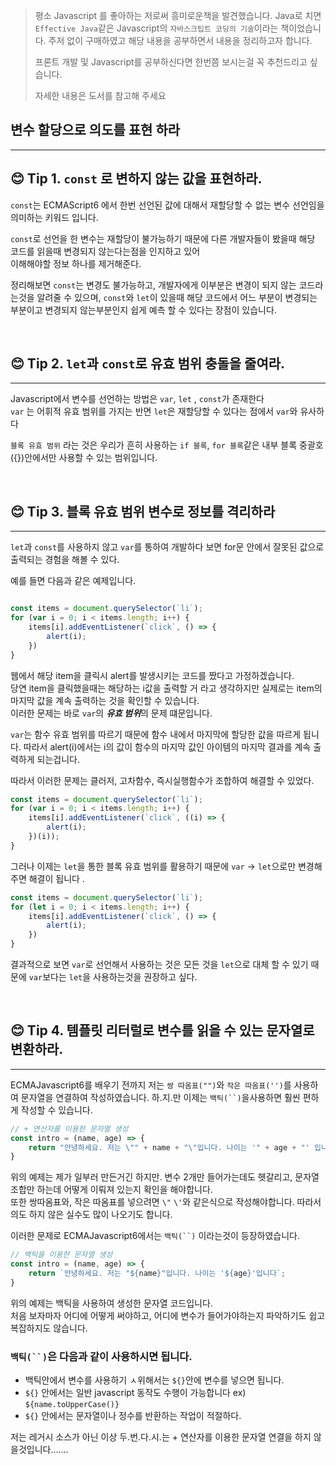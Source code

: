 > 평소 Javascript 를 좋아하는 저로써 흥미로운책을 발견했습니다. Java로 치면 `Effective Java`같은 Javascript의 `자바스크팁트 코딩의 기술`이라는 책이었습니다.
> 주저 없이 구매하였고 해당 내용을 공부하면서 내용을 정리하고자 합니다.
>
> 프론트 개발 및 Javascript를 공부하신다면 한번쯤 보시는걸 꼭 추천드리고 싶습니다.
>
> 자세한 내용은 도서를 참고해 주세요

## 변수 할당으로 의도를 표현 하라

---

## 😊 Tip 1. `const` 로 변하지 않는 값을 표현하라.

`const`는 ECMAScript6 에서 한번 선언된 값에 대해서 재할당할 수 없는 변수 선언임을 의미하는 키워드 입니다.

`const`로 선언을 한 변수는 재할당이 불가능하기 때문에 다른 개발자들이 봤을때 해당 코드를 읽을때 변경되지 않는다는점을 인지하고 있어<br>
이해해야할 정보 하나를 제거해준다.

정리해보면 `const`는 변경도 불가능하고, 개발자에게 이부분은 변경이 되지 않는 코드라는것을 알려줄 수 있으며, `const`와 `let`이 있을때 해당 코드에서 어느 부분이 변경되는 부분이고 변경되지
않는부분인지 쉽게 예측 할 수 있다는 장점이 있습니다.

<br>

## 😊 Tip 2. `let`과 `const`로 유효 범위 충돌을 줄여라.

---

Javascript에서 변수를 선언하는 방법은 `var`, `let` , `const`가 존재한다<br>
`var` 는 어휘적 유효 범위를 가지는 반면 `let`은 재할당할 수 있다는 점에서 `var`와 유사하다

`블록 유효 범위` 라는 것은 우리가 흔히 사용하는 `if 블록`, `for 블록`같은 내부 블록 중괄호({})안에서만 사용할 수 있는 범위입니다.

<br>

## 😊 Tip 3. 블록 유효 범위 변수로 정보를 격리하라

---

`let`과 `const`를 사용하지 않고 `var`를 통하여 개발하다 보면 for문 안에서 잘못된 값으로 출력되는 경험을 해볼 수 있다.

예를 들면 다음과 같은 예제입니다.

```javascript

const items = document.querySelector(`li`);
for (var i = 0; i < items.length; i++) {
    items[i].addEventListener(`click`, () => {
        alert(i);
    })
}
```
웹에서 해당 item을 클릭시 alert를 발생시키는 코드를 짰다고 가정하겠습니다.<br>
당연 item을 클릭했을때는 해당하는 i값을 출력할 거 라고 생각하지만 실제로는 item의 마지막 값을 계속 출력하는 것을 확인할 수 있습니다.<br>
이러한 문제는 바로 `var`의 <strong><i>유효 범위</i></strong>의 문제 떄문입니다.

`var`는 함수 유효 범위를 따르기 때문에 함수 내에서 마지막에 할당한 값을 따르게 됩니다. 따라서 alert(i)에서는 i의 값이 함수의 마지막 값인 아이템의 마지막 결과를 계속 출력하게 되는겁니다.


따라서 이러한 문제는 클러저, 고차함수, 즉시실행함수가 조합하여 해결할 수 있었다.

```javascript
const items = document.querySelector(`li`);
for (var i = 0; i < items.length; i++) {
    items[i].addEventListener(`click`, ((i) => {
        alert(i);
    })(i));
}
``````

그러나 이제는 `let`을 통한 블록 유효 범위를 활용하기 때문에 `var` -> `let`으로만 변경해주면 해결이 됩니다 .
```javascript
const items = document.querySelector(`li`);
for (let i = 0; i < items.length; i++) {
    items[i].addEventListener(`click`, () => {
        alert(i);
    })
}

```

결과적으로 보면 `var`로 선언해서 사용하는 것은 모든 것을 `let`으로 대체 할 수 있기 때문에 `var`보다는 `let`을 사용하는것을 권장하고 싶다.

<br>

## 😊 Tip 4. 템플릿 리터럴로 변수를 읽을 수 있는 문자열로 변환하라.

---

ECMAJavascript6를 배우기 전까지 저는 `쌍 따옴표("")`와 `작은 따옴표('')`를 사용하여 문자열을 연결하여 작성하였습니다. 
하.지.만 이제는 `백틱(``)`을사용하면 훨씬 편하게 작성할 수 있습니다.

```javascript
// + 연산자를 이용한 문자열 생성
const intro = (name, age) => {
    return "안녕하세요. 저는 \"" + name + "\"입니다. 나이는 '" + age + "' 입니다.";   
}
```

위의 예제는 제가 일부러 만든거긴 하지만. 변수 2개만 들어가는데도 헷갈리고, 문자열 조합만 하는데 어떻게 이뤄져 있는지 확인을 해야합니다.<br>
또한 쌍따옴표와, 작은 따옴표를 넣으려면 `\"` `\'`와 같은식으로 작성해야합니다. 따라서 의도 하지 않은 실수도 많이 나오기도 합니다.

이러한 문제로 ECMAJavascript6에서는 `백틱(``)` 이라는것이 등장하였습니다.

```javascript
// 백틱을 이용한 문자열 생성
const intro = (name, age) => {
    return `안녕하세요. 저는 "${name}"입니다. 나이는 '${age}'입니다`;   
}
```

위의 예제는 백틱을 사용하여 생성한 문자열 코드입니다.<br>
처음 보자마자 어디에 어떻게 써야하고, 어디에 변수가 들어가야하는지 파악하기도 쉽고 복잡하지도 않습니다.

### `백틱(``)`은 다음과 같이 사용하시면 됩니다.<br>
 - 백틱안에서 변수를 사용하기 ㅅ위해서는 `${}`안에 변수를 넣으면 됩니다.
 - `${}` 안에서는 일반 javascript 동작도 수행이 가능합니다 ex) `${name.toUpperCase()}`
 - `${}` 안에서는 문자열이나 정수를 반환하는 작업이 적절하다.

저는 레거시 소스가 아닌 이상 두.번.다.시.는 + 연산자를 이용한 문자열 연결을 하지 않을것입니다.......
